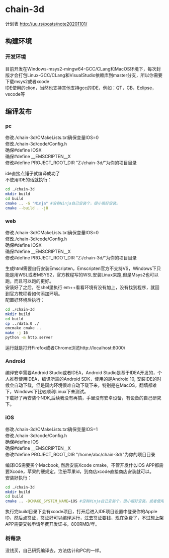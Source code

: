 # chain-3d

计划表 http://uu.rs/posts/note20201101/

## 构建环境  
### 开发环境
目前开发在Windows-msys2-mingw64-GCC/CLang和MacOS环境下，每次封版才会打包Linux-GCC/CLang和VisualStudio依赖库到master分支，所以你需要下载msys2或者xcode  
IDE使用的clion，当然也支持其他支持gcc的IDE，例如：QT，CB，Eclipse，vscode等

## 编译发布
### pc
修改./chain-3d/CMakeLists.txt确保变量IOS=0  
修改./chain-3d/code/Config.h  
确保#define IOSX  
确保#define __EMSCRIPTEN__X  
修改#define PROJECT_ROOT_DIR "Z:/chain-3d/"为你的项目目录  

ide直接点锤子就编译成功了  
不使用IDE的话就执行：
``` sh
cd ./chain-3d
mkdir build
cd build
cmake .. -G "Ninja" #没有Ninja自己安装个，很小很好安装。
cmake --build . -j8
```
### web
修改./chain-3d/CMakeLists.txt确保变量IOS=0  
修改./chain-3d/code/Config.h  
确保#define IOSX  
确保#define __EMSCRIPTEN__X  
修改#define PROJECT_ROOT_DIR "Z:/chain-3d/"为你的项目目录  

生成html需要自行安装Emscripten，Emscripten官方不支持VS，Windows下只能是用WSL或者MSYS2，官方教程写的WSL安装Linux来跑,但是Msys2也可以跑，而且可以跑的更好。  
安装好了之后，在shel里执行 em++看看环境有没有加上，没有找到程序，就回到官方教程看如何添加环境。  
配置好环境后执行：
``` sh
cd ./chain-3d
mkdir build
cd build
cp ../data.0 ./
emcmake cmake ..
make -j 16
python -m http.server
```
运行就是打开Firefox或者Chrome浏览http://localhost:8000/

### Android
编译安卓需要Android Studio或者IDEA，Android Studio是基于IDEA开发的，个人推荐使用IDEA，编译所需的Android SDK，使用的是Android 10, 安装IDE的时候会自动下载，但是国内环境很难自动下载下来，特别是在MacOS，翻墙都难下，Windows下比较顺利Linux下未测试。  
下载好了再安装个NDK,后续我没有再搞，手里没有安卓设备，有设备的自己研究下。

### iOS
修改./chain-3d/CMakeLists.txt确保变量IOS=1  
修改./chain-3d/code/Config.h  
确保#define IOS  
确保#define __EMSCRIPTEN__X  
修改#define PROJECT_ROOT_DIR "/home/abc/chain-3d/"为你的项目目录  

编译iOS需要买个Macbook, 然后安装Xcode cmake，不管开发什么iOS APP都需要Xcode，苹果的硬规定。注册苹果id，到商店xcode直接商店安装就可以。  
安装好执行：  
``` sh
cd ./chain-3d
mkdir build
cd build
cmake .. -DCMAKE_SYSTEM_NAME=iOS #没有Ninja自己安装个，很小很好安装。或者使用cmake .. -G "MinGW Makefiles"
```
执行完build目录下会有xcode项目，打开后进入IDE项目设置中登录你的Apple ID，然后点签证，签证好可以编译运行，过去签证要钱，现在免费了，不过想上架APP需要交钱申请年费开发证书，800RMB/年。

### 树莓派
没钱买，自己研究编译去，方法估计和PC的一样。
